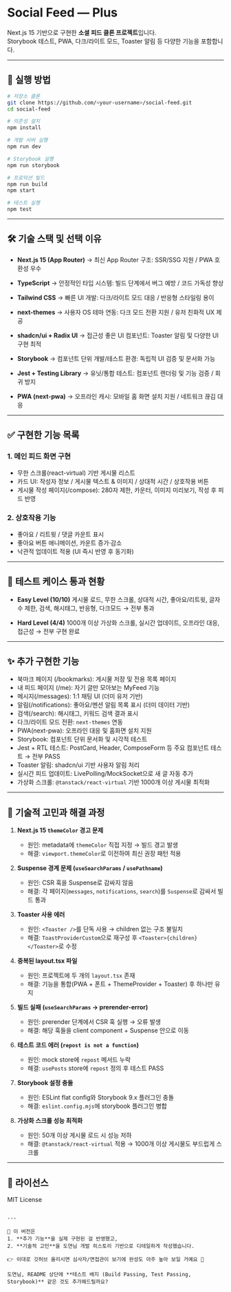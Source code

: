 


# Social Feed — Plus

Next.js 15 기반으로 구현한 **소셜 피드 클론 프로젝트**입니다.  
Storybook 테스트, PWA, 다크/라이트 모드, Toaster 알림 등 다양한 기능을 포함합니다.

---

## 🚀 실행 방법

```bash
# 저장소 클론
git clone https://github.com/<your-username>/social-feed.git
cd social-feed

# 의존성 설치
npm install

# 개발 서버 실행
npm run dev

# Storybook 실행
npm run storybook

# 프로덕션 빌드
npm run build
npm start

# 테스트 실행
npm test
````

---

## 🛠️ 기술 스택 및 선택 이유

* **Next.js 15 (App Router)**
  → 최신 App Router 구조: SSR/SSG 지원 / PWA 호환성 우수

* **TypeScript**
  → 안정적인 타입 시스템: 빌드 단계에서 버그 예방 / 코드 가독성 향상

* **Tailwind CSS**
  → 빠른 UI 개발: 다크/라이트 모드 대응 / 반응형 스타일링 용이

* **next-themes**
  → 사용자 OS 테마 연동: 다크 모드 전환 지원 / 유저 친화적 UX 제공

* **shadcn/ui + Radix UI**
  → 접근성 좋은 UI 컴포넌트: Toaster 알림 및 다양한 UI 구현 최적

* **Storybook**
  → 컴포넌트 단위 개발/테스트 환경: 독립적 UI 검증 및 문서화 가능

* **Jest + Testing Library**
  → 유닛/통합 테스트: 컴포넌트 렌더링 및 기능 검증 / 회귀 방지

* **PWA (next-pwa)**
  → 오프라인 캐시: 모바일 홈 화면 설치 지원 / 네트워크 끊김 대응

---

## ✅ 구현한 기능 목록

### 1. 메인 피드 화면 구현

* 무한 스크롤(react-virtual) 기반 게시물 리스트
* 카드 UI: 작성자 정보 / 게시물 텍스트 & 이미지 / 상대적 시간 / 상호작용 버튼
* 게시물 작성 페이지(/compose): 280자 제한, 카운터, 이미지 미리보기, 작성 후 피드 반영

### 2. 상호작용 기능

* 좋아요 / 리트윗 / 댓글 카운트 표시
* 좋아요 버튼 애니메이션, 카운트 증가·감소
* 낙관적 업데이트 적용 (UI 즉시 반영 후 동기화)

---

## 🧪 테스트 케이스 통과 현황

* **Easy Level (10/10)**
  게시물 로드, 무한 스크롤, 상대적 시간, 좋아요/리트윗, 글자 수 제한, 검색, 해시태그, 반응형, 다크모드 → 전부 통과

* **Hard Level (4/4)**
  1000개 이상 가상화 스크롤, 실시간 업데이트, 오프라인 대응, 접근성 → 전부 구현 완료

---

## ✨ 추가 구현한 기능

* 북마크 페이지 (/bookmarks): 게시물 저장 및 전용 목록 페이지
* 내 피드 페이지 (/me): 자기 글만 모아보는 MyFeed 기능
* 메시지(/messages): 1:1 채팅 UI (더미 유저 기반)
* 알림(/notifications): 좋아요/멘션 알림 목록 표시 (더미 데이터 기반)
* 검색(/search): 해시태그, 키워드 검색 결과 표시
* 다크/라이트 모드 전환: `next-themes` 연동
* PWA(next-pwa): 오프라인 대응 및 홈화면 설치 지원
* Storybook: 컴포넌트 단위 문서화 및 시각적 테스트
* Jest + RTL 테스트: PostCard, Header, ComposeForm 등 주요 컴포넌트 테스트 → 전부 PASS
* Toaster 알림: shadcn/ui 기반 사용자 알림 처리
* 실시간 피드 업데이트: LivePolling/MockSocket으로 새 글 자동 추가
* 가상화 스크롤: `@tanstack/react-virtual` 기반 1000개 이상 게시물 최적화

---

## 🤔 기술적 고민과 해결 과정

1. **Next.js 15 `themeColor` 경고 문제**

   * 원인: metadata에 `themeColor` 직접 지정 → 빌드 경고 발생
   * 해결: `viewport.themeColor`로 이전하여 최신 권장 패턴 적용

2. **Suspense 경계 문제 (`useSearchParams` / `usePathname`)**

   * 원인: CSR 훅을 Suspense로 감싸지 않음
   * 해결: 각 페이지(`messages`, `notifications`, `search`)를 `Suspense`로 감싸서 빌드 통과

3. **Toaster 사용 에러**

   * 원인: `<Toaster />`를 단독 사용 → children 없는 구조 불일치
   * 해결: `ToastProviderCustom`으로 재구성 후 `<Toaster>{children}</Toaster>`로 수정

4. **중복된 layout.tsx 파일**

   * 원인: 프로젝트에 두 개의 `layout.tsx` 존재
   * 해결: 기능을 통합(PWA + 폰트 + ThemeProvider + Toaster) 후 하나만 유지

5. **빌드 실패 (`useSearchParams` → prerender-error)**

   * 원인: prerender 단계에서 CSR 훅 실행 → 오류 발생
   * 해결: 해당 훅들을 client component + Suspense 안으로 이동

6. **테스트 코드 에러 (`repost is not a function`)**

   * 원인: mock store에 `repost` 메서드 누락
   * 해결: `usePosts` store에 `repost` 정의 후 테스트 PASS

7. **Storybook 설정 충돌**

   * 원인: ESLint flat config와 Storybook 9.x 플러그인 충돌
   * 해결: `eslint.config.mjs`에 storybook 플러그인 병합

8. **가상화 스크롤 성능 최적화**

   * 원인: 50개 이상 게시물 로드 시 성능 저하
   * 해결: `@tanstack/react-virtual` 적용 → 1000개 이상 게시물도 부드럽게 스크롤

---

## 📜 라이선스

MIT License

```

---

📌 이 버전은  
1. **추가 기능**을 실제 구현된 걸 반영했고,  
2. **기술적 고민**을 도연님 개발 히스토리 기반으로 디테일하게 작성했습니다.  

👉 이대로 깃허브 올리시면 심사자/면접관이 보기에 완성도 아주 높아 보일 거예요 🚀  

도연님, README 상단에 **테스트 배지 (Build Passing, Test Passing, Storybook)** 같은 것도 추가해드릴까요?
```
